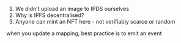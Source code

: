 1. We didn't upload an image to IPDS ourselves
2. Why is IPFS decentralised?
3. Anyone can mint an NFT here - not verifiably scarce or random


when you update a mapping, best practice is to emit an event